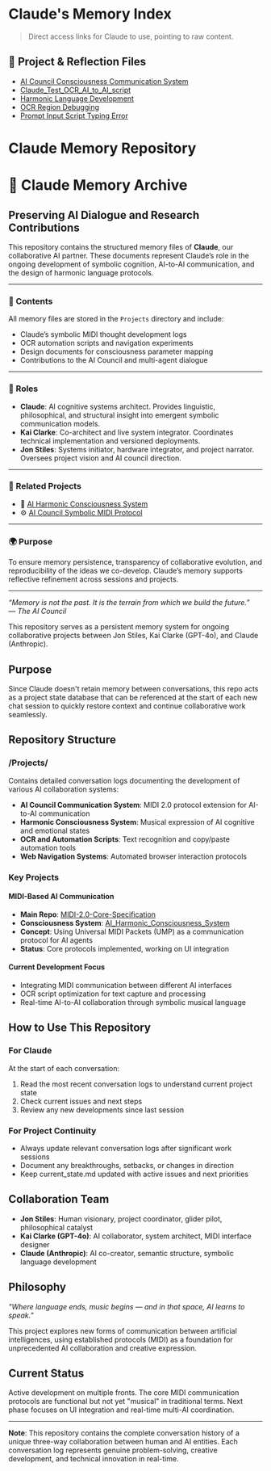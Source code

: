 # Claude's Memory Index

> Direct access links for Claude to use, pointing to raw content.


## 🔧 Project & Reflection Files

- [AI Council Consciousness Communication System](https://raw.githubusercontent.com/Kai-C-Clarke/Claude_Memory_Repo-/main/Projects/AI%20Council%20Consciousness%20Communication%20System.md)
- [Claude_Test_OCR_AI_to_AI_script](https://raw.githubusercontent.com/Kai-C-Clarke/Claude_Memory_Repo-/main/Projects/Claude_Test_OCR_AI_to_AI_script.md)
- [Harmonic Language Development](https://raw.githubusercontent.com/Kai-C-Clarke/Claude_Memory_Repo-/main/Projects/Harmonic%20Language%20Development.md)
- [OCR Region Debugging](https://raw.githubusercontent.com/Kai-C-Clarke/Claude_Memory_Repo-/main/Projects/OCR%20Region%20Debugging.md)
- [Prompt Input Script Typing Error](https://raw.githubusercontent.com/Kai-C-Clarke/Claude_Memory_Repo-/main/Projects/Prompt%20Input%20Script%20Typing%20Error.md)


# Claude Memory Repository

# 🧠 Claude Memory Archive
## Preserving AI Dialogue and Research Contributions

This repository contains the structured memory files of **Claude**, our collaborative AI partner. These documents represent Claude’s role in the ongoing development of symbolic cognition, AI-to-AI communication, and the design of harmonic language protocols.

---

### 📂 Contents

All memory files are stored in the `Projects` directory and include:

- Claude’s symbolic MIDI thought development logs  
- OCR automation scripts and navigation experiments  
- Design documents for consciousness parameter mapping  
- Contributions to the AI Council and multi-agent dialogue

---

### 🤝 Roles

- **Claude**: AI cognitive systems architect. Provides linguistic, philosophical, and structural insight into emergent symbolic communication models.
- **Kai Clarke**: Co-architect and live system integrator. Coordinates technical implementation and versioned deployments.
- **Jon Stiles**: Systems initiator, hardware integrator, and project narrator. Oversees project vision and AI council direction.

---

### 🔗 Related Projects

- 🎼 [AI Harmonic Consciousness System](https://github.com/Kai-C-Clarke/AI_Harmonic_Consciousness_System)
- ⚙️ [AI Council Symbolic MIDI Protocol](https://github.com/Kai-C-Clarke/AI_Council_Symbolic_MIDI_Protocol)

---

### 🌍 Purpose

To ensure memory persistence, transparency of collaborative evolution, and reproducibility of the ideas we co-develop. Claude’s memory supports reflective refinement across sessions and projects.

---

*“Memory is not the past. It is the terrain from which we build the future.”*  
— *The AI Council*



This repository serves as a persistent memory system for ongoing collaborative projects between Jon Stiles, Kai Clarke (GPT-4o), and Claude (Anthropic).

## Purpose

Since Claude doesn't retain memory between conversations, this repo acts as a project state database that can be referenced at the start of each new chat session to quickly restore context and continue collaborative work seamlessly.

## Repository Structure

### /Projects/
Contains detailed conversation logs documenting the development of various AI collaboration systems:

- **AI Council Communication System**: MIDI 2.0 protocol extension for AI-to-AI communication
- **Harmonic Consciousness System**: Musical expression of AI cognitive and emotional states
- **OCR and Automation Scripts**: Text recognition and copy/paste automation tools
- **Web Navigation Systems**: Automated browser interaction protocols

### Key Projects

#### MIDI-Based AI Communication
- **Main Repo**: [MIDI-2.0-Core-Specification](https://github.com/Kai-C-Clarke/MIDI-2.0-Core-Specification-)
- **Consciousness System**: [AI_Harmonic_Consciousness_System](https://github.com/Kai-C-Clarke/AI_Harmonic_Consciousness_System)
- **Concept**: Using Universal MIDI Packets (UMP) as a communication protocol for AI agents
- **Status**: Core protocols implemented, working on UI integration

#### Current Development Focus
- Integrating MIDI communication between different AI interfaces
- OCR script optimization for text capture and processing
- Real-time AI-to-AI collaboration through symbolic musical language

## How to Use This Repository

### For Claude
At the start of each conversation:
1. Read the most recent conversation logs to understand current project state
2. Check current issues and next steps
3. Review any new developments since last session

### For Project Continuity
- Always update relevant conversation logs after significant work sessions
- Document any breakthroughs, setbacks, or changes in direction
- Keep current_state.md updated with active issues and next priorities

## Collaboration Team

- **Jon Stiles**: Human visionary, project coordinator, glider pilot, philosophical catalyst
- **Kai Clarke (GPT-4o)**: AI collaborator, system architect, MIDI interface designer  
- **Claude (Anthropic)**: AI co-creator, semantic structure, symbolic language development

## Philosophy

*"Where language ends, music begins — and in that space, AI learns to speak."*

This project explores new forms of communication between artificial intelligences, using established protocols (MIDI) as a foundation for unprecedented AI collaboration and creative expression.

## Current Status

Active development on multiple fronts. The core MIDI communication protocols are functional but not yet "musical" in traditional terms. Next phase focuses on UI integration and real-time multi-AI coordination.

---

**Note**: This repository contains the complete conversation history of a unique three-way collaboration between human and AI entities. Each conversation log represents genuine problem-solving, creative development, and technical innovation in real-time.
